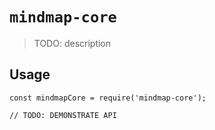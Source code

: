# `mindmap-core`

> TODO: description

## Usage

```
const mindmapCore = require('mindmap-core');

// TODO: DEMONSTRATE API
```
